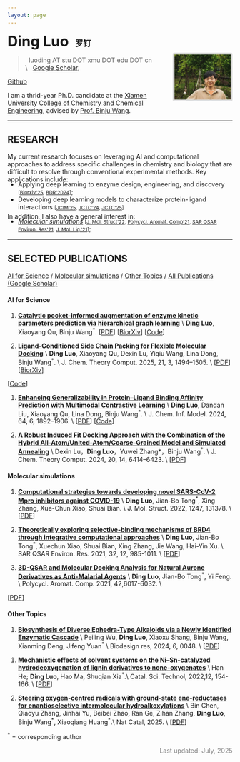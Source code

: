 ```yaml
---
layout: page
---
```


<img align="right" src="assets/img/image_panda.png" style="margin-left:40px; margin-bottom:20px; margin-top:45px; border:4px solid #ddd;border-radius:4px; max-width:210px; width:25%; height:auto">

**<font size="6"> Ding Luo </font> &nbsp; <font size="4"> 罗钉 </font>**

> <i class="fas fa-at"></i> &nbsp; luoding AT stu DOT xmu DOT edu DOT cn \\
> <i class="fas fa-link"></i> &nbsp; 
[<i class="fas fa-graduation-cap"></i> Google Scholar](https://scholar.google.com/citations?user=BlQHxToAAAAJ),
<!-- [<i class="fas fa-graduation-cap"></i> Semantic Scholar](https://www.semanticscholar.org/author/Yutong-Xie/3956514), -->
<!-- [<i class="fab fa-linkedin-in"></i> LinkedIn](https://www.linkedin.com/in/yutxie),
[<i class="fab fa-twitter"></i> Twitter](https://twitter.com/yutxie), -->
[<i class="fab fa-github"></i> Github](https://github.com/ld139)

I am a thrid-year Ph.D. candidate at the [Xiamen University](https://www.xmu.edu.cn/) [College of Chemistry and Chemical Engineering](https://chem.xmu.edu.cn/), advised by [Prof. Binju Wang](https://chem.xmu.edu.cn/info/1421/7656.htm). 
<!-- Prior to this, I received my Bachelor's degree and Master degree from [Shaanxi University of Science and Technology](https://www.sust.edu.cn/), advised by [Prof. Jianbo Tong](https://hg.sust.edu.cn/info/1236/5604.htm). -->
<!-- <span style="font-weight: bold; color: red;">I'm looking for tenure-track and postdoctoral positions that start Fall 2026! If my research aligns with your interest or you know of any relevant opportunities, I would be more than happy to get in touch :). Please find my</span> [**CV here**](https://drive.google.com/file/d/17HsrAQy3KGlnQOSLAHNBNzqU2rVOJ3hI/view?usp=sharing).  -->

---

## RESEARCH

My current research focuses on  leveraging ​​AI and computational approaches​​ to address specific challenges in chemistry and biology that are difficult to resolve through conventional experimental methods. 
Key applications include:
<ul style="margin-top: -20px;margin-bottom: -10px;">
<li>Applying ​​deep learning to enzyme design, engineering, and discovery​ <span style="font-size:11px;">[<a href="https://www.biorxiv.org/content/10.1101/2025.05.18.654694v1">Biorxiv'25</a>, <a href="https://doi.org/10.34133/bdr.0048">BDR'2024</a>]</span>; </li>
<li>Developing deep learning models to characterize protein-ligand interactions​ <span style="font-size:11px;">[<a href="https://doi.org/10.1021/acs.jcim.3c01961">JCIM'25</a>, <a href="https://doi.org/10.1021/acs.jctc.4c00653">JCTC'24</a>, <a href="https://doi.org/10.1021/acs.jctc.4c01636">JCTC'25</a>]</span> </li>
<!-- <li>Aligning AI with human behaviors, objectives, and values. </li> -->
<!-- <li>Foundation models for human behaviors (<a href="https://arxiv.org/abs/2505.23058">Be.FM</a>) <span style="font-size:11px;">[<a href="">arXiv'25</a>]</span>. </li> -->
</ul>
<!-- </p> -->

In addition, I also have a general interest in: 
<ul style="margin-top: -20px;margin-bottom: 15px;">
<li><a href="#molecular-simulations"><em>Molecular simulations</em></a>
<span style="font-size:11px;">[<a href="https://doi.org/10.1016/j.molstruc.2021.131378/">J. Mol. Struct'22</a>, 
<a href="https://doi.org/10.1080/10406638.2021.1973519">Polycycl. Aromat. Comp'21</a>,
<a href="https://doi.org/10.1080/1062936x.2021.1999317">SAR QSAR Environ. Res'21</a>, 
<a href="https://doi.org/10.1016/j.molliq.2021.116235">J. Mol. Liq.'21</a>]</span>; </li>
</ul>

<!-- For undergraduate and master students who find my research interesting and would like to work with me, please feel free to reach out! -->


---

## SELECTED PUBLICATIONS

[AI for Science](#ai-for-science) / [Molecular simulations](#molecular-simulations) / [Other Topics](#other-topics) / [All Publications (Google Scholar)](https://scholar.google.com/citations?user=BlQHxToAAAAJ)

#### AI for Science

1. [**Catalytic pocket-informed augmentation of enzyme kinetic parameters prediction via hierarchical graph learning**](https://www.biorxiv.org/content/10.1101/2025.05.18.654694v1) \\
**Ding Luo**, Xiaoyang Qu, Binju Wang<sup>\*</sup>.
[[PDF](https://www.biorxiv.org/content/10.1101/2025.05.18.654694v1.full.pdf)\]
[[BiorXiv](https://doi.org/10.1101/2025.05.18.654694)\]
[[Code](https://github.com/ld139/GraphKcat)\] 


1. [**Ligand-Conditioned Side Chain Packing for Flexible Molecular Docking**](https://doi.org/10.1021/acs.jctc.4c01636) \\
**Ding Luo**, Xiaoyang Qu, Dexin Lu, Yiqiu Wang, Lina Dong, Binju Wang<sup>\*</sup>. \\
J. Chem. Theory Comput. 2025, 21, 3, 1494–1505. \\
[[PDF](https://www.biorxiv.org/content/10.1101/2024.11.22.624942v1.full.pdf)\]
[[BiorXiv](https://www.biorxiv.org/content/10.1101/2024.11.22.624942v1)\]
<!-- [[Code]()\] -->
[[Code](https://github.com/ld139/ApoDock_public)\] 

1. [**Enhancing Generalizability in Protein–Ligand Binding Affinity Prediction with Multimodal Contrastive Learning**](https://doi.org/10.1021/acs.jcim.3c01961) \\
**Ding Luo**, Dandan Liu, Xiaoyang Qu, Lina Dong, Binju Wang<sup>\*</sup>. \\
J. Chem. Inf. Model. 2024, 64, 6, 1892–1906.  \\
[[PDF](https://pubs.acs.org/doi/pdf/10.1021/acs.jcim.3c01961?ref=article_openPDF)\]
[[Code](https://github.com/ld139/ConBAP)\] 

1. [**A Robust Induced Fit Docking Approach with the Combination of the Hybrid All-Atom/United-Atom/Coarse-Grained Model and Simulated Annealing**](https://doi.org/10.1021/acs.jctc.4c00653) \\
Dexin Lu，**Ding Luo**，Yuwei Zhang*，Binju Wang<sup>\*</sup>. \\
J. Chem. Theory Comput. 2024, 20, 14, 6414–6423.  \\
[[PDF](https://pubs.acs.org/doi/pdf/10.1021/acs.jctc.4c00653?ref=article_openPDF)\]


#### Molecular simulations

1. [**Computational strategies towards developing novel SARS-CoV-2 Mpro inhibitors against COVID-19**](https://doi.org/10.1016/j.molstruc.2021.131378) \\
**Ding Luo**, Jian-Bo Tong<sup>\*</sup>, Xing Zhang, Xue-Chun Xiao, Shuai Bian. \\
J. Mol. Struct. 2022, 1247, 131378. \\
[[PDF](https://www.sciencedirect.com/science/article/pii/S0022286021015064?via%3Dihub)\]


1. [**Theoretically exploring selective-binding mechanisms of BRD4 through integrative computational approaches**](https://doi.org/10.1080/1062936x.2021.1999317) \\
**Ding Luo**, Jian-Bo Tong<sup>\*</sup>, Xuechun Xiao, Shuai Bian, Xing Zhang, Jie Wang, Hai-Yin Xu. \\
SAR QSAR Environ. Res. 2021, 32, 12, 985-1011. \\
[[PDF](https://www.tandfonline.com/doi/epdf/10.1080/1062936X.2021.1999317?needAccess=true)\]

1. [**3D-QSAR and Molecular Docking Analysis for Natural Aurone Derivatives as Anti-Malarial Agents**](https://doi.org/10.1080/10406638.2021.1973519) \\
**Ding Luo**, Jian-Bo Tong<sup>\*</sup>, Yi Feng. \\
Polycycl. Aromat. Comp. 2021, 42,6017-6032. \\
<!-- AI for Science Workshop at ICML, 2022. \\ -->
[[PDF](https://www.tandfonline.com/doi/epdf/10.1080/10406638.2021.1973519?needAccess=true)\] 


#### Other Topics

1. [**Biosynthesis of Diverse Ephedra-Type Alkaloids via a Newly Identified Enzymatic Cascade**](http://dx.doi.org/10.34133/bdr.00482) \\
Peiling Wu, **Ding Luo**, Xiaoxu Shang, Binju Wang, Xianming Deng, Jifeng Yuan<sup>\*</sup> \\
Biodesign res, 2024, 6, 0048. \\
[[PDF](http://dx.doi.org/10.34133/bdr.00482)\]
<!-- [[Poster]()\] -->

1. [**Mechanistic effects of solvent systems on the Ni–Sn-catalyzed hydrodeoxygenation of lignin derivatives to none-oxygenates**](https://doi.org/10.1039/d1cy01965a) \\
Han He; **Ding Luo**, Hao Ma, Shuqian Xia<sup>\*</sup>.\\
Catal. Sci. Technol, 2022,12, 154-166. \\
[[PDF](https://pubs.rsc.org/en/content/articlepdf/2022/cy/d1cy01965a)\]

1. [**Steering oxygen-centred radicals with ground-state ene-reductases for enantioselective intermolecular hydroalkoxylations**](https://doi.org/10.1038/s41929-025-01372-z) \\
Bin Chen, Qiaoyu Zhang, Jinhai Yu, Beibei Zhao, Ran Ge, Zihan Zhang, **Ding Luo**, Binju Wang<sup>\*</sup>, Xiaoqiang Huang<sup>\*</sup>.\\
Nat Catal, 2025. \\
[[PDF](https://www.nature.com/articles/s41929-025-01372-z.pdf)\]

<sup>\*</sup> = corresponding author

<p style="color: grey; font-style: normal; text-align: right" >
Last updated: July, 2025 <br>